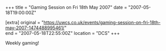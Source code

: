 +++
title = "Gaming Session on Fri 18th May 2007"
date = "2007-05-18T19:00:00Z"

[extra]
original = "https://uwcs.co.uk/events/gaming-session-on-fri-18th-may-2007-1474488995461/"    
end = "2007-05-18T22:55:00Z"
location = "DCS"
+++

Weekly gaming\!


